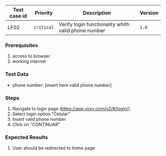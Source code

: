 Test case id | Priority | Description | Version
---|---|---|---
LF02 | `critical` | Verify login functionality whith valid phone number | `1.0`

### Prerequisites
1. access to browser
2. working internet

### Test Data
* phone number: [insert here valid phone number]

### Steps
1. Navigate to login page (https://app.voxy.com/v2/#/login/)
2. Select login option "Celular"
3. Insert valid phone number
4. Click on "CONTINUAR"

### Expected Results
1. User should be redirected to home page
